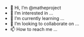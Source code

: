 - 👋 Hi, I’m @matheproject
- 👀 I’m interested in ...
- 🌱 I’m currently learning ...
- 💞️ I’m looking to collaborate on ...
- 📫 How to reach me ...

<!---
matheproject/matheproject is a ✨ special ✨ repository because its `README.md` (this file) appears on your GitHub profile.
You can click the Preview link to take a look at your changes.
--->
